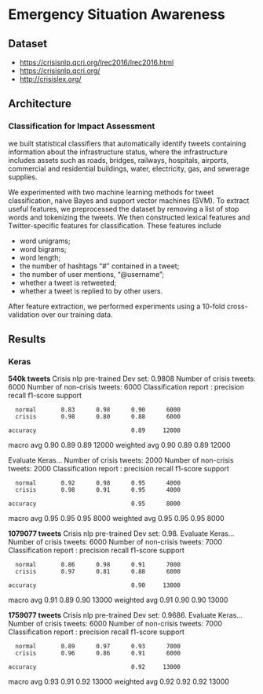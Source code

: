 # Emergency Situation Awareness

## Dataset

* <https://crisisnlp.qcri.org/lrec2016/lrec2016.html>
* <https://crisisnlp.qcri.org/>
* <http://crisislex.org/>

## Architecture

### Classification for Impact Assessment

we built statistical classifiers that automatically identify tweets containing
information about the infrastructure status, where the infrastructure includes
assets such as roads, bridges, railways, hospitals, airports, commercial and
residential buildings, water, electricity, gas, and sewerage supplies.

We experimented with two machine learning methods for tweet classification,
naive Bayes and support vector machines (SVM). To extract useful features, we
preprocessed the dataset by removing a list of stop words and tokenizing
the tweets. We then constructed lexical features and Twitter-specific features
for classification. These features include

* word unigrams;
* word bigrams;
* word length;
* the number of hashtags “#” contained in a tweet;
* the number of user mentions, “@username”;
* whether a tweet is retweeted;
* whether a tweet is replied to by other users.
  
After feature extraction, we performed experiments using a 10-fold cross-validation
over our training data.

## Results

### Keras

**540k tweets**
Crisis nlp pre-trained
Dev set: 0.9808
Number of crisis tweets: 6000
Number of non-crisis tweets: 6000
Classification report : 
               precision    recall  f1-score   support

      normal       0.83      0.98      0.90      6000
      crisis       0.98      0.80      0.88      6000

    accuracy                           0.89     12000
   macro avg       0.90      0.89      0.89     12000
weighted avg       0.90      0.89      0.89     12000

Evaluate Keras...
Number of crisis tweets: 2000
Number of non-crisis tweets: 2000
Classification report : 
               precision    recall  f1-score   support

      normal       0.92      0.98      0.95      4000
      crisis       0.98      0.91      0.95      4000

    accuracy                           0.95      8000
   macro avg       0.95      0.95      0.95      8000
weighted avg       0.95      0.95      0.95      8000

**1079077 tweets**
Crisis nlp pre-trained
Dev set: 0.98.
Evaluate Keras...
Number of crisis tweets: 6000
Number of non-crisis tweets: 7000
Classification report :
               precision    recall  f1-score   support

      normal       0.86      0.98      0.91      7000
      crisis       0.97      0.81      0.88      6000

    accuracy                           0.90     13000
   macro avg       0.91      0.89      0.90     13000
weighted avg       0.91      0.90      0.90     13000

**1759077 tweets**
Crisis nlp pre-trained
Dev set: 0.9686.
Evaluate Keras...
Number of crisis tweets: 6000
Number of non-crisis tweets: 7000
Classification report :
               precision    recall  f1-score   support

      normal       0.89      0.97      0.93      7000
      crisis       0.96      0.86      0.91      6000

    accuracy                           0.92     13000
   macro avg       0.93      0.91      0.92     13000
weighted avg       0.92      0.92      0.92     13000
